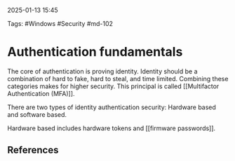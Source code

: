 2025-01-13 15:45

Tags: #Windows #Security #md-102 

# Authentication fundamentals

The core of authentication is proving identity. Identity should be a combination of hard to fake, hard to steal, and time limited. Combining these categories makes for higher security. This principal is called [[Multifactor Authentication (MFA)]].

There are two types of identity authentication security: Hardware based and software based.

Hardware based includes hardware tokens and [[firmware passwords]].



## References

